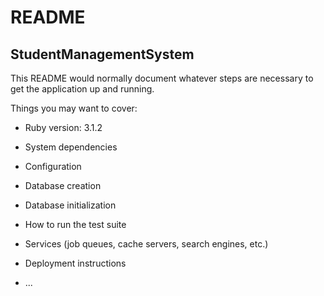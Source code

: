 # README

## StudentManagementSystem

This README would normally document whatever steps are necessary to get the
application up and running.

Things you may want to cover:

* Ruby version: 3.1.2

* System dependencies

* Configuration

* Database creation

* Database initialization

* How to run the test suite

* Services (job queues, cache servers, search engines, etc.)

* Deployment instructions

* ...
